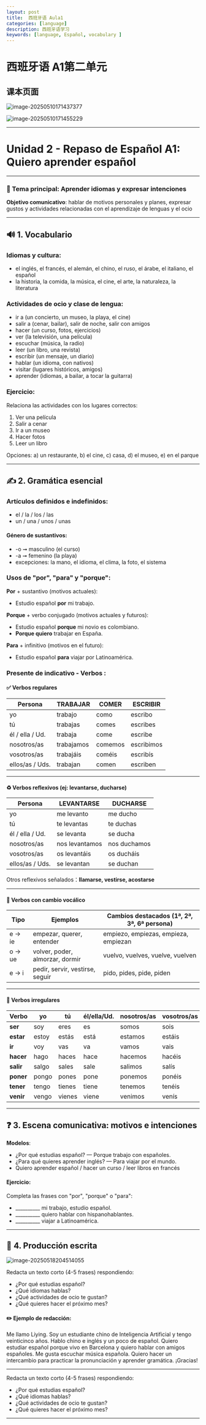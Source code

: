 ```yaml
---
layout: post
title:  西班牙语 Aula1
categories: [language] 
description: 西班牙语学习
keywords: [language, Español, vocabulary ] 
---
```



# 西班牙语 A1第二单元





## 课本页面



![image-20250510171437377](https://zuti.oss-cn-qingdao.aliyuncs.com/img/20250510171437447.png)





![image-20250510171455229](https://zuti.oss-cn-qingdao.aliyuncs.com/img/20250510171455280.png)







------

# **Unidad 2 - Repaso de Español A1: Quiero aprender español**

------

### 📖 Tema principal: Aprender idiomas y expresar intenciones

**Objetivo comunicativo**: hablar de motivos personales y planes, expresar gustos y actividades relacionadas con el aprendizaje de lenguas y el ocio

------

## 🔊 1. Vocabulario

### Idiomas y cultura:

- el inglés, el francés, el alemán, el chino, el ruso, el árabe, el italiano, el español
- la historia, la comida, la música, el cine, el arte, la naturaleza, la literatura

### Actividades de ocio y clase de lengua:

- ir a (un concierto, un museo, la playa, el cine)
- salir a (cenar, bailar), salir de noche, salir con amigos
- hacer (un curso, fotos, ejercicios)
- ver (la televisión, una película)
- escuchar (música, la radio)
- leer (un libro, una revista)
- escribir (un mensaje, un diario)
- hablar (un idioma, con nativos)
- visitar (lugares históricos, amigos)
- aprender (idiomas, a bailar, a tocar la guitarra)

### Ejercicio:

Relaciona las actividades con los lugares correctos:

1. Ver una película
2. Salir a cenar
3. Ir a un museo
4. Hacer fotos
5. Leer un libro

Opciones: a) un restaurante, b) el cine, c) casa, d) el museo, e) en el parque

------

## ✍️ 2. Gramática esencial

### Artículos definidos e indefinidos:

- el / la / los / las
- un / una / unos / unas

#### Género de sustantivos:

- -o ➞ masculino (el curso)
- -a ➞ femenino (la playa)
- excepciones: la mano, el idioma, el clima, la foto, el sistema

### Usos de "por", "para" y "porque":

**Por** + sustantivo (motivos actuales):

- Estudio español **por** mi trabajo.

**Porque** + verbo conjugado (motivos actuales y futuros):

- Estudio español **porque** mi novio es colombiano.
- **Porque quiero** trabajar en España.

**Para** + infinitivo (motivos en el futuro):

- Estudio español **para** viajar por Latinoamérica.



### Presente de indicativo - Verbos :

#### ✅ Verbos regulares

| Persona         | TRABAJAR   | COMER   | ESCRIBIR   |
| --------------- | ---------- | ------- | ---------- |
| yo              | trabajo    | como    | escribo    |
| tú              | trabajas   | comes   | escribes   |
| él / ella / Ud. | trabaja    | come    | escribe    |
| nosotros/as     | trabajamos | comemos | escribimos |
| vosotros/as     | trabajáis  | coméis  | escribís   |
| ellos/as / Uds. | trabajan   | comen   | escriben   |

------

#### ♻️ Verbos reflexivos (ej: levantarse, ducharse)

| Persona         | LEVANTARSE     | DUCHARSE     |
| --------------- | -------------- | ------------ |
| yo              | me levanto     | me ducho     |
| tú              | te levantas    | te duchas    |
| él / ella / Ud. | se levanta     | se ducha     |
| nosotros/as     | nos levantamos | nos duchamos |
| vosotros/as     | os levantáis   | os ducháis   |
| ellos/as / Uds. | se levantan    | se duchan    |

Otros reflexivos señalados：**llamarse, vestirse, acostarse**

------

#### 🔀 Verbos con cambio vocálico

| Tipo   | Ejemplos                        | Cambios destacados (1ª, 2ª, 3ª, 6ª persona) |
| ------ | ------------------------------- | ------------------------------------------- |
| e → ie | empezar, querer, entender       | empiezo, empiezas, empieza, empiezan        |
| o → ue | volver, poder, almorzar, dormir | vuelvo, vuelves, vuelve, vuelven            |
| e → i  | pedir, servir, vestirse, seguir | pido, pides, pide, piden                    |

------

#### 🌟 Verbos irregulares

| Verbo     | yo    | tú     | él/ella/Ud. | nosotros/as | vosotros/as | ellos/ellas/Uds. |
| --------- | ----- | ------ | ----------- | ----------- | ----------- | ---------------- |
| **ser**   | soy   | eres   | es          | somos       | sois        | son              |
| **estar** | estoy | estás  | está        | estamos     | estáis      | están            |
| **ir**    | voy   | vas    | va          | vamos       | vais        | van              |
| **hacer** | hago  | haces  | hace        | hacemos     | hacéis      | hacen            |
| **salir** | salgo | sales  | sale        | salimos     | salís       | salen            |
| **poner** | pongo | pones  | pone        | ponemos     | ponéis      | ponen            |
| **tener** | tengo | tienes | tiene       | tenemos     | tenéis      | tienen           |
| **venir** | vengo | vienes | viene       | venimos     | venís       | vienen           |



------

## ❓ 3. Escena comunicativa: motivos e intenciones

**Modelos**:

- ¿Por qué estudias español? — Porque trabajo con españoles.
- ¿Para qué quieres aprender inglés? — Para viajar por el mundo.
- Quiero aprender español / hacer un curso / leer libros en francés

#### Ejercicio:

Completa las frases con "por", "porque" o "para":

- __________ mi trabajo, estudio español.
- __________ quiero hablar con hispanohablantes.
- __________ viajar a Latinoamérica.

------

## 🎨 4. Producción escrita

![image-20250518204514055](https://zuti.oss-cn-qingdao.aliyuncs.com/img/20250518204514104.png)

Redacta un texto corto (4-5 frases) respondiendo:

- ¿Por qué estudias español?
- ¿Qué idiomas hablas?
- ¿Qué actividades de ocio te gustan?
- ¿Qué quieres hacer el próximo mes?

#### ✏️ Ejemplo de redacción:

Me llamo Liying. Soy un estudiante chino de Inteligencia Artificial y tengo veinticinco años. Hablo chino e inglés y un poco de español. Quiero estudiar español porque vivo en Barcelona y quiero hablar con amigos españoles. Me gusta escuchar música española. Quiero hacer un intercambio para practicar la pronunciación y aprender gramática. ¡Gracias!

------

Redacta un texto corto (4-5 frases) respondiendo:

- ¿Por qué estudias español?
- ¿Qué idiomas hablas?
- ¿Qué actividades de ocio te gustan?
- ¿Qué quieres hacer el próximo mes?

------
